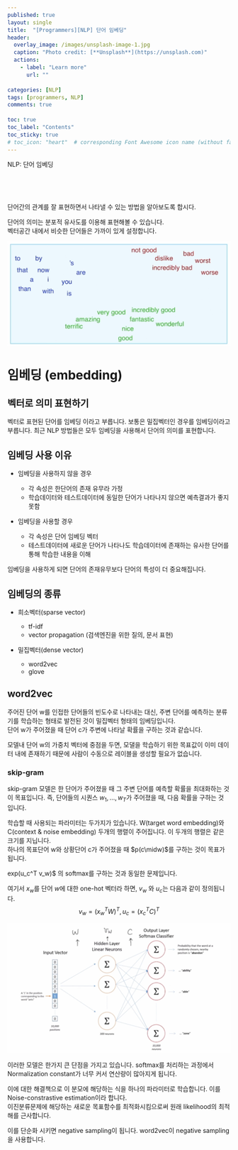 ```yaml
---
published: true
layout: single
title:  "[Programmers][NLP] 단어 임베딩"
header:
  overlay_image: /images/unsplash-image-1.jpg
  caption: "Photo credit: [**Unsplash**](https://unsplash.com)"
  actions:
    - label: "Learn more"
      url: ""
      
categories: [NLP]
tags: [programmers, NLP]
comments: true

toc: true
toc_label: "Contents"
toc_sticky: true
# toc_icon: "heart"  # corresponding Font Awesome icon name (without fa prefix)
---
```


NLP: 단어 임베딩 

&nbsp;

&nbsp;

단어간의 관계를 잘 표현하면서 나타낼 수 있는 방법을 알아보도록 합시다. 

단어의 의미는 분포적 유사도를 이용해 표현해볼 수 있습니다.  
벡터공간 내에서 비슷한 단어들은 가까이 있게 설정합니다.  

![](/images/2021-02/t-embed/1.png)  


# 임베딩 (embedding)

## 벡터로 의미 표현하기 

벡터로 표현된 단어를 임베딩 이라고 부릅니다. 보통은 밀집벡터인 경우를 임베딩이라고 부릅니다. 최근 NLP 방법들은 모두 임베딩을 사용해서 단어의 의미를 표현합니다.  

## 임베딩 사용 이유

- 임베딩을 사용하지 않을 경우 
  - 각 속성은 한단어의 존재 유무라 가정 
  - 학습데이터와 테스트데이터에 동일한 단어가 나타나지 않으면 예측결과가 좋지 못함

- 임베딩을 사용할 경우 
  - 각 속성은 단어 임베딩 벡터
  - 테스트데이터에 새로운 단어가 나타나도 학습데이터에 존재하는 유사한 단어를 통해 학습한 내용을 이해

임베딩을 사용하게 되면 단어의 존재유무보다 단어의 특성이 더 중요해집니다.

## 임베딩의 종류 

- 희소벡터(sparse vector)
  - tf-idf
  - vector propagation (검색엔진을 위한 질의, 문서 표현)

- 밀집벡터(dense vector)
  - word2vec
  - glove

## word2vec 

주어진 단어 w를 인접한 단어들의 빈도수로 나타내는 대신, 주변 단어를 예측하는 분류기를 학습하는 형태로 발전된 것이 밀집벡터 형태의 임베딩입니다.  
단어 w가 주어졌을 때 단어 c가 주변에 나타날 확률을 구하는 것과 같습니다.  

모델내 단어 w의 가중치 벡터에 중점을 두면, 모댈을 학습하기 위한 목표값이 이미 데이터 내에 존재하기 때문에 사람이 수동으로 레이블을 생성할 필요가 없습니다.  

### skip-gram 

skip-gram 모델은 한 단어가 주어졌을 때 그 주변 단어를 예측할 확률을 최대화하는 것이 목표입니다. 즉, 단어들의 시퀀스 $w_1, ... , w_T$가 주어졌을 때, 다음 확률을 구하는 것 입니다. 

학습할 때 사용되는 파라미터는 두가지가 있습니다. W(target word embedding)와 C(context & noise embedding) 두개의 행렬이 주어집니다. 이 두개의 행렬은 같은 크기를 지닙니다.  
하나의 목표단어 w와 상황단어 c가 주어졌을 때 $p(c\midw)$를 구하는 것이 목표가 됩니다. 

exp(u_c^T v_w)$ 의 softmax를 구하는 것과 동일한 문제입니다.

여기서 $x_w$를 단어 $w$에 대한 one-hot 벡터라 하면, $v_w$ 와 $u_c$는 다음과 같이 정의됩니다.  
$$v_w = (x_w^T W)^T, u_c = (x_c^T C)^T$$

![](/images/2021-02/t-embed/2.png)  

이러한 모델은 한가지 큰 단점을 가지고 있습니다. softmax를 처리하는 과정에서 Normalization constant가 너무 커서 연산량이 많아지게 됩니다.  

이에 대한 해결책으로 이 분모에 해당하는 식을 하나의 파라미터로 학습합니다. 이를 Noise-constrastive estimation이라 합니다.  
이진분류문제에 해당하는 새로운 목표함수를 최적화시킴으로써 원래 likelihood의 최적해를 근사합니다.  

이를 단순화 시키면 negative sampling이 됩니다. word2vec이 negative sampling을 사용합니다.  